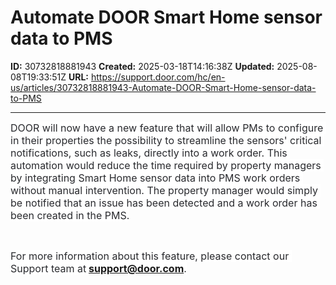 # Automate DOOR Smart Home sensor data to PMS

**ID:** 30732818881943
**Created:** 2025-03-18T14:16:38Z
**Updated:** 2025-08-08T19:33:51Z
**URL:** https://support.door.com/hc/en-us/articles/30732818881943-Automate-DOOR-Smart-Home-sensor-data-to-PMS

---

<p><span style="color: #292a2e; font-family: ui-sans-serif, -apple-system, ' system-ui' , ' Segoe UI' , Ubuntu, ' Helvetica Neue' , sans-serif; font-size: 16px; font-style: normal; font-variant-ligatures: normal; font-variant-caps: normal; font-weight: 400; letter-spacing: normal; orphans: 2; text-align: start; text-indent: 0px; text-transform: none; widows: 2; word-spacing: 0px; -webkit-text-stroke-width: 0px; white-space: pre-wrap; background-color: #ffffff; text-decoration-thickness: initial; text-decoration-style: initial; text-decoration-color: initial; display: inline !important; float: none;">DOOR will now have a new feature that will allow PMs to configure in their properties the possibility to streamline the sensors' critical notifications, such as leaks, directly into a work order. This automation would reduce the time required by property managers by integrating Smart Home </span><span style="color: #292a2e; font-family: ui-sans-serif, -apple-system, ' system-ui' , ' Segoe UI' , Ubuntu, ' Helvetica Neue' , sans-serif; font-size: 16px; font-style: normal; font-variant-ligatures: normal; font-variant-caps: normal; font-weight: 400; letter-spacing: normal; orphans: 2; text-align: start; text-indent: 0px; text-transform: none; widows: 2; word-spacing: 0px; -webkit-text-stroke-width: 0px; white-space: pre-wrap; background-color: #ffffff; text-decoration-thickness: initial; text-decoration-style: initial; text-decoration-color: initial; display: inline !important; float: none;">sensor data into PMS work orders without manual intervention. The property manager would simply be notified that an issue has been detected and a work order has been created in the PMS.</span></p>
<p> </p>
<p><span style="color: #292a2e; font-family: ui-sans-serif, -apple-system, ' system-ui' , ' Segoe UI' , Ubuntu, ' Helvetica Neue' , sans-serif; font-size: 16px; font-style: normal; font-variant-ligatures: normal; font-variant-caps: normal; font-weight: 400; letter-spacing: normal; orphans: 2; text-align: start; text-indent: 0px; text-transform: none; widows: 2; word-spacing: 0px; -webkit-text-stroke-width: 0px; white-space: pre-wrap; background-color: #ffffff; text-decoration-thickness: initial; text-decoration-style: initial; text-decoration-color: initial; display: inline !important; float: none;">For more information about this feature, please contact our Support team at<strong> <a href="mailto:support@door.com">support@door.com</a></strong>.</span></p>
